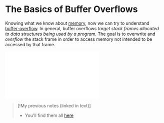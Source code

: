 
# The Basics of Buffer Overflows
Knowing what we know about [memory](/PEH/buffer-overflows/memory.md), now we can try to understand [buffer-overflow](cybersecurity/TTPs/exploitation/binary-exploitation/buffer-overflow.md). In general, buffer overflows *target stack frames allocated to data structures being used by a program.* The goal is to overwrite and *overflow* the stack frame in order to access memory not intended to be accessed by that frame.

![See Buffer Overflow](cybersecurity/TTPs/exploitation/binary-exploitation/buffer-overflow.md)

> [!My previous notes (linked in text)]
> - You'll find them all [here](https://github.com/TrshPuppy/obsidian-notes)




